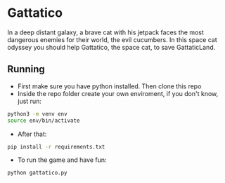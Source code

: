 # Gattatico
In a deep distant galaxy, a brave cat with his jetpack faces the most dangerous enemies for their world, the evil cucumbers. In this space cat odyssey you should help Gattatico, the space cat, to save GattaticLand.

## Running
- First make sure you have python installed. Then clone this repo
- Inside the repo folder create your own enviroment, if you don't know, just run:
```bash
python3 -m venv env
source env/bin/activate
```  

- After that:

```bash
pip install -r requirements.txt
```

- To run the game and have fun:
```bash
python gattatico.py
```
